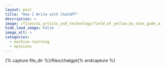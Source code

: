 ```yaml
---
layout: post
title: "How I Write with ChatGPT"
description: >
image: /files/ai_artists_and_technology/field_of_yellow_by_alex_gude_oil_painted_by_stable_diffusion.jpg
hide_lead_image: False
image_alt: >
categories: 
  - machine-learning
  - opinions
---
```


{% capture file_dir %}/files/chatgpt{% endcapture %}
